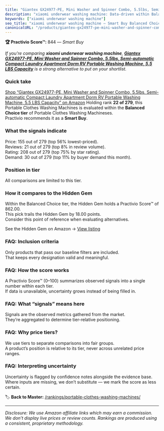 ```yaml
---
title: "Giantex GX24977-PE, Mini Washer and Spinner Combo, 5.5lbs, Semi-automatic Compact Laundry Apartment Dorm RV Portable Washing Machine, 5.5 LBS Capacity"
description: "xiaomi underwear washing machine: Data-driven within Balanced Choice ranking using the Practivio Score™. Positioned by quality, value, demand, findability, mom…"
keywords: ["xiaomi underwear washing machine"]
seo_title: "xiaomi underwear washing machine — Smart Buy Balanced Choice (2025)"
canonicalURL: "/products/giantex-gx24977-pe-mini-washer-and-spinner-combo-55lbs-semi-automatic-compact-laundry-apartment-dorm-rv-portable-washing-machine-55-lbs-capacity-B09MM7BH9P/"
---
```


**🏆 Practivio Score™:** 844 — _Smart Buy_


*If you're comparing **xiaomi underwear washing machine**, **[Giantex GX24977-PE, Mini Washer and Spinner Combo, 5.5lbs, Semi-automatic Compact Laundry Apartment Dorm RV Portable Washing Machine, 5.5 LBS Capacity](https://www.amazon.com/dp/B09MM7BH9P?tag=practivio-20)** is a strong alternative to put on your shortlist.*
### Quick take
[Shop “Giantex GX24977-PE, Mini Washer and Spinner Combo, 5.5lbs, Semi-automatic Compact Laundry Apartment Dorm RV Portable Washing Machine, 5.5 LBS Capacity” on Amazon](https://www.amazon.com/dp/B09MM7BH9P?tag=practivio-20)
Holding rank **22 of 279**, this Portable Clothes Washing Machines is evaluated within the **Balanced Choice tier** of Portable Clothes Washing Machineses.  
Practivio recommends it as a **Smart Buy**.

### What the signals indicate
Price: 155 out of 279 (top 56% lowest-priced).  
Reviews: 21 out of 279 (top 8% in review volume).  
Rating: 208 out of 279 (top 75% by star rating).  
Demand: 30 out of 279 (top 11% by buyer demand this month).

### Position in tier
All comparisons are limited to this tier.

### How it compares to the Hidden Gem
Within the Balanced Choice tier, the Hidden Gem holds a Practivio Score™ of 862.00.  
This pick trails the Hidden Gem by 18.00 points.  
Consider this point of reference when evaluating alternatives.  

See the Hidden Gem on Amazon → [View listing](https://www.amazon.com/dp/B07B94ZR74?tag=practivio-20)

### FAQ: Inclusion criteria
Only products that pass our baseline filters are included.  
That keeps every designation valid and meaningful.

### FAQ: How the score works
A Practivio Score™ (0–100) summarizes observed signals into a single number within each tier.  
If data is unavailable, uncertainty grows instead of being filled in.

### FAQ: What “signals” means here
Signals are the observed metrics gathered from the market.  
They’re aggregated to determine tier-relative positioning.

### FAQ: Why price tiers?
We use tiers to separate comparisons into fair groups.  
A product’s position is relative to its tier, never across unrelated price ranges.

### FAQ: Interpreting uncertainty
Uncertainty is flagged by confidence notes alongside the evidence base.  
Where inputs are missing, we don’t substitute — we mark the score as less certain.


🏷️ **Back to Master:** [/rankings/portable-clothes-washing-machines/](/rankings/portable-clothes-washing-machines/)

---
_Disclosure: We use Amazon affiliate links which may earn a commission. We don’t display live prices or review counts. Rankings are produced using a consistent, proprietary methodology._

